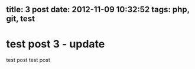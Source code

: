 title: 3 post
date: 2012-11-09 10:32:52
tags: php, git, test
---
test post 3 - update
====================

test post test post

